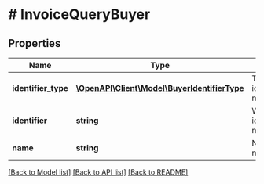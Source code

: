 # # InvoiceQueryBuyer

## Properties

Name | Type | Description | Notes
------------ | ------------- | ------------- | -------------
**identifier_type** | [**\OpenAPI\Client\Model\BuyerIdentifierType**](BuyerIdentifierType.md) | Typ identyfikatora nabywcy. | [optional]
**identifier** | **string** | Wartość identyfikatora nabywcy. | [optional]
**name** | **string** | Nazwa nabywcy. | [optional]

[[Back to Model list]](../../README.md#models) [[Back to API list]](../../README.md#endpoints) [[Back to README]](../../README.md)
